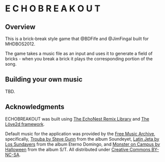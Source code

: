 # E C H O B R E A K O U T

## Overview

This is a brick-break style game that @BDFife and @JimFingal built for MHDBOS2012.

The game takes a music file as an input and uses it to generate a field of bricks - when you break a brick it plays the corresponding portion of the song.


## Building your own music

TBD.

## Acknowledgments

ECHOBREAKOUT was built using [The EchoNest Remix Library](http://echonest.github.com/remix/) and [The Löve2d framework](Love2d.org). 

Default music for the application was provided by the [Free Music Archive](freemusicarchive.org), specifically, [Trouba by Steve Gunn](http://freemusicarchive.org/music/Soundeyet/On_A_Steady_Diet_of_Hash_Bread__Salt/) from the album Soundeyet, [Latin Jeta by Los Sundayers](http://freemusicarchive.org/music/Los_Sundayers/Eterno_Domingo/Los_Sundayers_-_04_-_Latin_Jeta) from the album Eterno Domingo, and [Monster on Campus by Halloween](http://freemusicarchive.org/music/Halloween/ST_1099/) from the album S/T. All distributed under [Creative Commons BY-NC-SA](http://creativecommons.org/licenses/by-nc-sa/3.0/).